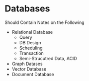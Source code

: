 # Databases
Should Contain Notes on the Following
- Relational Database
  - Query
  - DB Design
  - Scheduling
  - Transaction
  - Semi-Strucutred Data, ACID
- Graph Datases
- Vector Database
- Document Database

